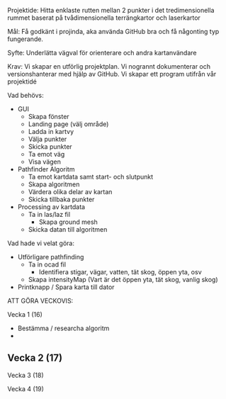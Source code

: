 Projektide: Hitta enklaste rutten mellan 2 punkter i det tredimensionella rummet baserat på tvådimensionella terrängkartor och laserkartor

Mål: Få godkänt i projinda, aka använda GitHub bra och få någonting typ fungerande.

Syfte: Underlätta vägval för orienterare och andra kartanvändare

Krav: Vi skapar en utförlig projektplan. Vi nogrannt dokumenterar och versionshanterar med hjälp av GitHub. Vi skapar ett program utifrån vår projektidé




Vad behövs: 
- GUI
    - Skapa fönster
    - Landing page (välj område)
    - Ladda in kartvy
    - Välja punkter
    - Skicka punkter
    - Ta emot väg
    - Visa vägen 
- Pathfinder Algoritm
    - Ta emot kartdata samt start- och slutpunkt
    - Skapa algoritmen 
    - Värdera olika delar av kartan
    - Skicka tillbaka punkter
- Processing av kartdata
    - Ta in las/laz fil
        - Skapa ground mesh
    - Skicka datan till algoritmen


Vad hade vi velat göra: 
- Utförligare pathfinding
    - Ta in ocad fil
        - Identifiera stigar, vägar, vatten, tät skog, öppen yta, osv
    - Skapa intensityMap (Vart är det öppen yta, tät skog, vanlig skog)
- Printknapp / Spara karta till dator



ATT GÖRA VECKOVIS:

Vecka 1 (16)
- Bestämma / researcha algoritm
- 

Vecka 2 (17)
- 

Vecka 3 (18)

Vecka 4 (19)